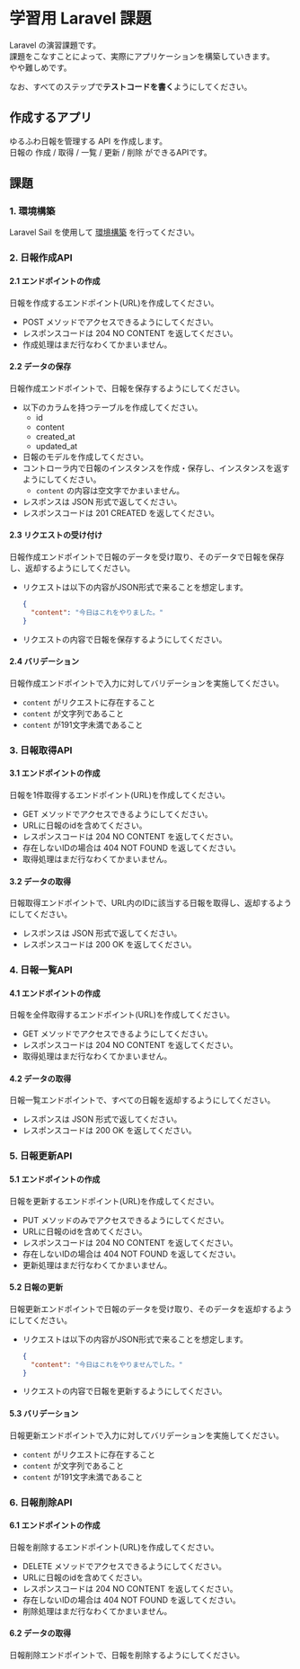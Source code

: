 # 学習用 Laravel 課題
Laravel の演習課題です。  
課題をこなすことによって、実際にアプリケーションを構築していきます。  
やや難しめです。

なお、すべてのステップで**テストコードを書く**ようにしてください。

## 作成するアプリ
ゆるふわ日報を管理する API を作成します。  
日報の 作成 / 取得 / 一覧 / 更新 / 削除 ができるAPIです。

## 課題
### 1. 環境構築
Laravel Sail を使用して [環境構築](https://readouble.com/laravel/9.x/ja/installation.html) を行ってください。

### 2. 日報作成API
#### 2.1 エンドポイントの作成
日報を作成するエンドポイント(URL)を作成してください。
- POST メソッドでアクセスできるようにしてください。
- レスポンスコードは 204 NO CONTENT を返してください。
- 作成処理はまだ行なわくてかまいません。

#### 2.2 データの保存
日報作成エンドポイントで、日報を保存するようにしてください。
- 以下のカラムを持つテーブルを作成してください。
  - id
  - content
  - created_at
  - updated_at
- 日報のモデルを作成してください。
- コントローラ内で日報のインスタンスを作成・保存し、インスタンスを返すようにしてください。
  - `content` の内容は空文字でかまいません。
- レスポンスは JSON 形式で返してください。
- レスポンスコードは 201 CREATED を返してください。

#### 2.3 リクエストの受け付け
日報作成エンドポイントで日報のデータを受け取り、そのデータで日報を保存し、返却するようにしてください。
- リクエストは以下の内容がJSON形式で来ることを想定します。

  ```json
  {
    "content": "今日はこれをやりました。"
  }
  ```

- リクエストの内容で日報を保存するようにしてください。

#### 2.4 バリデーション
日報作成エンドポイントで入力に対してバリデーションを実施してください。
- `content` がリクエストに存在すること
- `content` が文字列であること
- `content` が191文字未満であること

### 3. 日報取得API
#### 3.1 エンドポイントの作成
日報を1件取得するエンドポイント(URL)を作成してください。
- GET メソッドでアクセスできるようにしてください。
- URLに日報のidを含めてください。
- レスポンスコードは 204 NO CONTENT を返してください。
- 存在しないIDの場合は 404 NOT FOUND を返してください。
- 取得処理はまだ行なわくてかまいません。

#### 3.2 データの取得
日報取得エンドポイントで、URL内のIDに該当する日報を取得し、返却するようにしてください。
- レスポンスは JSON 形式で返してください。
- レスポンスコードは 200 OK を返してください。

### 4. 日報一覧API
#### 4.1 エンドポイントの作成
日報を全件取得するエンドポイント(URL)を作成してください。
- GET メソッドでアクセスできるようにしてください。
- レスポンスコードは 204 NO CONTENT を返してください。
- 取得処理はまだ行なわくてかまいません。

#### 4.2 データの取得
日報一覧エンドポイントで、すべての日報を返却するようにしてください。
- レスポンスは JSON 形式で返してください。
- レスポンスコードは 200 OK を返してください。

### 5. 日報更新API
#### 5.1 エンドポイントの作成
日報を更新するエンドポイント(URL)を作成してください。
- PUT メソッドのみでアクセスできるようにしてください。
- URLに日報のidを含めてください。
- レスポンスコードは 204 NO CONTENT を返してください。
- 存在しないIDの場合は 404 NOT FOUND を返してください。
- 更新処理はまだ行なわくてかまいません。

#### 5.2 日報の更新
日報更新エンドポイントで日報のデータを受け取り、そのデータを返却するようにしてください。
- リクエストは以下の内容がJSON形式で来ることを想定します。

  ```json
  {
    "content": "今日はこれをやりませんでした。"
  }
  ```

- リクエストの内容で日報を更新するようにしてください。

#### 5.3 バリデーション
日報更新エンドポイントで入力に対してバリデーションを実施してください。
- `content` がリクエストに存在すること
- `content` が文字列であること
- `content` が191文字未満であること

### 6. 日報削除API
#### 6.1 エンドポイントの作成
日報を削除するエンドポイント(URL)を作成してください。
- DELETE メソッドでアクセスできるようにしてください。
- URLに日報のidを含めてください。
- レスポンスコードは 204 NO CONTENT を返してください。
- 存在しないIDの場合は 404 NOT FOUND を返してください。
- 削除処理はまだ行なわくてかまいません。

#### 6.2 データの取得
日報削除エンドポイントで、日報を削除するようにしてください。
